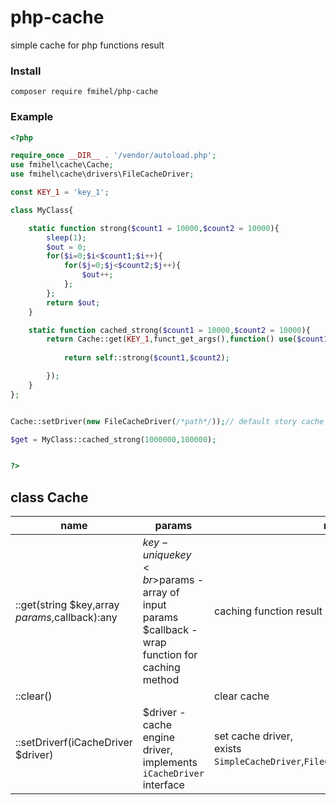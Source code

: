 # php-cache
simple cache for php functions result

### Install
```composer require fmihel/php-cache```

### Example 

```php
<?php

require_once __DIR__ . '/vendor/autoload.php';
use fmihel\cache\Cache;
use fmihel\cache\drivers\FileCacheDriver;

const KEY_1 = 'key_1';

class MyClass{

    static function strong($count1 = 10000,$count2 = 10000){
        sleep(1);  
        $out = 0;
        for($i=0;$i<$count1;$i++){
            for($j=0;$j<$count2;$j++){
                $out++;
            };
        };
        return $out;
    }

    static function cached_strong($count1 = 10000,$count2 = 10000){
        return Cache::get(KEY_1,funct_get_args(),function() use($count1,$count2){
            
            return self::strong($count1,$count2);

        });
    }
};


Cache::setDriver(new FileCacheDriver(/*path*/));// default story cache to $_SERVER['PWD'].'/cache';

$get = MyClass::cached_strong(1000000,100000);


?>
```
## class Cache
|name|params|note|
|---|---|---|
|::get(string $key,array $params,$callback):any|$key - unique key<br>$params - array of input params <br> $callback - wrap function for caching method | caching function result|
|::clear()||clear cache|
|::setDriverf(iCacheDriver $driver)| $driver - cache engine driver, implements `iCacheDriver` interface|set cache driver,<br> exists `SimpleCacheDriver`,`FileCacheDriver`,`SerCacheDriver`|



